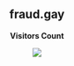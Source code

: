 
<div align="center">
  <h2>fraud.gay</h2>
</div>

<p align="center"><b>Visitors Count</b></p>  
<p align="center"><img align="center" src="https://profile-counter.glitch.me/{hrishikeshnikam2000}/count.svg" /></p> 
</br>
